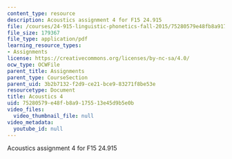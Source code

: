 ```yaml
---
content_type: resource
description: Acoustics assignment 4 for F15 24.915
file: /courses/24-915-linguistic-phonetics-fall-2015/75280579e48fb8a9175513e45d9b5e0b_MIT24_915F15_Assignment5.pdf
file_size: 179367
file_type: application/pdf
learning_resource_types:
- Assignments
license: https://creativecommons.org/licenses/by-nc-sa/4.0/
ocw_type: OCWFile
parent_title: Assignments
parent_type: CourseSection
parent_uid: 3b2b7132-f2d9-ce21-bce9-83271f8be53e
resourcetype: Document
title: Acoustics 4
uid: 75280579-e48f-b8a9-1755-13e45d9b5e0b
video_files:
  video_thumbnail_file: null
video_metadata:
  youtube_id: null
---
```

Acoustics assignment 4 for F15 24.915